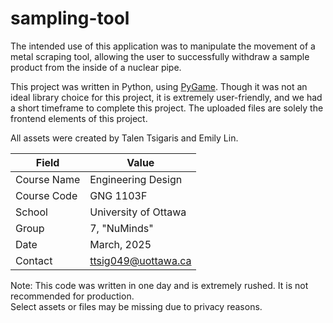 # sampling-tool
The intended use of this application was to manipulate the movement of a metal scraping tool, allowing the user to successfully withdraw a sample product from the inside of a nuclear pipe.

This project was written in Python, using <a href="https://github.com/pygame/pygame">PyGame<a/>. Though it was not an ideal library choice for this project, it is extremely user-friendly, and we had a short timeframe to complete this project. The uploaded files are solely the frontend elements of this project. <br> 

All assets were created by Talen Tsigaris and Emily Lin.

| Field       | Value                |
| ----------- | -------------------- |
| Course Name | Engineering Design   |
| Course Code | GNG 1103F            |
| School      | University of Ottawa |
| Group       | 7, "NuMinds"         |
| Date        | March, 2025          |
| Contact     | ttsig049@uottawa.ca  |

Note: This code was written in one day and is extremely rushed. It is not recommended for production. <br>
Select assets or files may be missing due to privacy reasons. 
